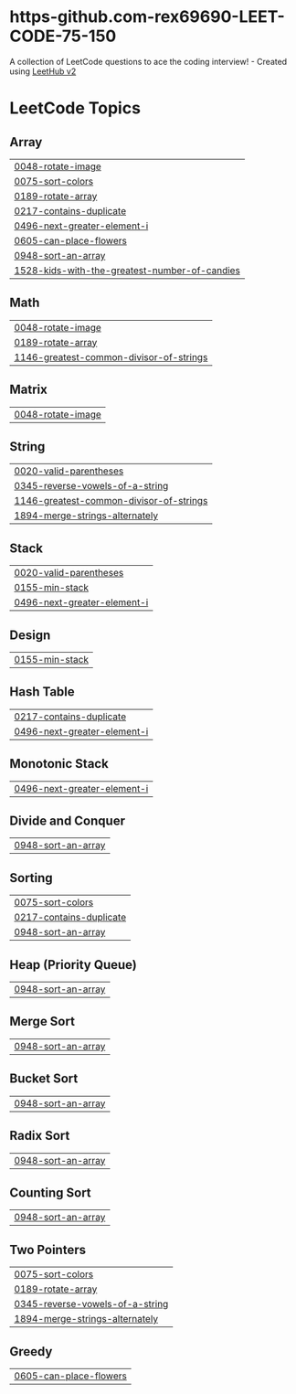 # https-github.com-rex69690-LEET-CODE-75-150
A collection of LeetCode questions to ace the coding interview! - Created using [LeetHub v2](https://github.com/arunbhardwaj/LeetHub-2.0)

<!---LeetCode Topics Start-->
# LeetCode Topics
## Array
|  |
| ------- |
| [0048-rotate-image](https://github.com/rex69690/https-github.com-rex69690-LEET-CODE-75-150/tree/master/0048-rotate-image) |
| [0075-sort-colors](https://github.com/rex69690/https-github.com-rex69690-LEET-CODE-75-150/tree/master/0075-sort-colors) |
| [0189-rotate-array](https://github.com/rex69690/https-github.com-rex69690-LEET-CODE-75-150/tree/master/0189-rotate-array) |
| [0217-contains-duplicate](https://github.com/rex69690/https-github.com-rex69690-LEET-CODE-75-150/tree/master/0217-contains-duplicate) |
| [0496-next-greater-element-i](https://github.com/rex69690/https-github.com-rex69690-LEET-CODE-75-150/tree/master/0496-next-greater-element-i) |
| [0605-can-place-flowers](https://github.com/rex69690/https-github.com-rex69690-LEET-CODE-75-150/tree/master/0605-can-place-flowers) |
| [0948-sort-an-array](https://github.com/rex69690/https-github.com-rex69690-LEET-CODE-75-150/tree/master/0948-sort-an-array) |
| [1528-kids-with-the-greatest-number-of-candies](https://github.com/rex69690/https-github.com-rex69690-LEET-CODE-75-150/tree/master/1528-kids-with-the-greatest-number-of-candies) |
## Math
|  |
| ------- |
| [0048-rotate-image](https://github.com/rex69690/https-github.com-rex69690-LEET-CODE-75-150/tree/master/0048-rotate-image) |
| [0189-rotate-array](https://github.com/rex69690/https-github.com-rex69690-LEET-CODE-75-150/tree/master/0189-rotate-array) |
| [1146-greatest-common-divisor-of-strings](https://github.com/rex69690/https-github.com-rex69690-LEET-CODE-75-150/tree/master/1146-greatest-common-divisor-of-strings) |
## Matrix
|  |
| ------- |
| [0048-rotate-image](https://github.com/rex69690/https-github.com-rex69690-LEET-CODE-75-150/tree/master/0048-rotate-image) |
## String
|  |
| ------- |
| [0020-valid-parentheses](https://github.com/rex69690/https-github.com-rex69690-LEET-CODE-75-150/tree/master/0020-valid-parentheses) |
| [0345-reverse-vowels-of-a-string](https://github.com/rex69690/https-github.com-rex69690-LEET-CODE-75-150/tree/master/0345-reverse-vowels-of-a-string) |
| [1146-greatest-common-divisor-of-strings](https://github.com/rex69690/https-github.com-rex69690-LEET-CODE-75-150/tree/master/1146-greatest-common-divisor-of-strings) |
| [1894-merge-strings-alternately](https://github.com/rex69690/https-github.com-rex69690-LEET-CODE-75-150/tree/master/1894-merge-strings-alternately) |
## Stack
|  |
| ------- |
| [0020-valid-parentheses](https://github.com/rex69690/https-github.com-rex69690-LEET-CODE-75-150/tree/master/0020-valid-parentheses) |
| [0155-min-stack](https://github.com/rex69690/https-github.com-rex69690-LEET-CODE-75-150/tree/master/0155-min-stack) |
| [0496-next-greater-element-i](https://github.com/rex69690/https-github.com-rex69690-LEET-CODE-75-150/tree/master/0496-next-greater-element-i) |
## Design
|  |
| ------- |
| [0155-min-stack](https://github.com/rex69690/https-github.com-rex69690-LEET-CODE-75-150/tree/master/0155-min-stack) |
## Hash Table
|  |
| ------- |
| [0217-contains-duplicate](https://github.com/rex69690/https-github.com-rex69690-LEET-CODE-75-150/tree/master/0217-contains-duplicate) |
| [0496-next-greater-element-i](https://github.com/rex69690/https-github.com-rex69690-LEET-CODE-75-150/tree/master/0496-next-greater-element-i) |
## Monotonic Stack
|  |
| ------- |
| [0496-next-greater-element-i](https://github.com/rex69690/https-github.com-rex69690-LEET-CODE-75-150/tree/master/0496-next-greater-element-i) |
## Divide and Conquer
|  |
| ------- |
| [0948-sort-an-array](https://github.com/rex69690/https-github.com-rex69690-LEET-CODE-75-150/tree/master/0948-sort-an-array) |
## Sorting
|  |
| ------- |
| [0075-sort-colors](https://github.com/rex69690/https-github.com-rex69690-LEET-CODE-75-150/tree/master/0075-sort-colors) |
| [0217-contains-duplicate](https://github.com/rex69690/https-github.com-rex69690-LEET-CODE-75-150/tree/master/0217-contains-duplicate) |
| [0948-sort-an-array](https://github.com/rex69690/https-github.com-rex69690-LEET-CODE-75-150/tree/master/0948-sort-an-array) |
## Heap (Priority Queue)
|  |
| ------- |
| [0948-sort-an-array](https://github.com/rex69690/https-github.com-rex69690-LEET-CODE-75-150/tree/master/0948-sort-an-array) |
## Merge Sort
|  |
| ------- |
| [0948-sort-an-array](https://github.com/rex69690/https-github.com-rex69690-LEET-CODE-75-150/tree/master/0948-sort-an-array) |
## Bucket Sort
|  |
| ------- |
| [0948-sort-an-array](https://github.com/rex69690/https-github.com-rex69690-LEET-CODE-75-150/tree/master/0948-sort-an-array) |
## Radix Sort
|  |
| ------- |
| [0948-sort-an-array](https://github.com/rex69690/https-github.com-rex69690-LEET-CODE-75-150/tree/master/0948-sort-an-array) |
## Counting Sort
|  |
| ------- |
| [0948-sort-an-array](https://github.com/rex69690/https-github.com-rex69690-LEET-CODE-75-150/tree/master/0948-sort-an-array) |
## Two Pointers
|  |
| ------- |
| [0075-sort-colors](https://github.com/rex69690/https-github.com-rex69690-LEET-CODE-75-150/tree/master/0075-sort-colors) |
| [0189-rotate-array](https://github.com/rex69690/https-github.com-rex69690-LEET-CODE-75-150/tree/master/0189-rotate-array) |
| [0345-reverse-vowels-of-a-string](https://github.com/rex69690/https-github.com-rex69690-LEET-CODE-75-150/tree/master/0345-reverse-vowels-of-a-string) |
| [1894-merge-strings-alternately](https://github.com/rex69690/https-github.com-rex69690-LEET-CODE-75-150/tree/master/1894-merge-strings-alternately) |
## Greedy
|  |
| ------- |
| [0605-can-place-flowers](https://github.com/rex69690/https-github.com-rex69690-LEET-CODE-75-150/tree/master/0605-can-place-flowers) |
<!---LeetCode Topics End-->